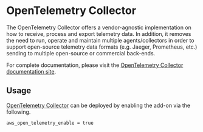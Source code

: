 # OpenTelemetry Collector

The OpenTelemetry Collector offers a vendor-agnostic implementation on how to receive, process and export telemetry data. In addition, it removes the need to run, operate and maintain multiple agents/collectors in order to support open-source telemetry data formats (e.g. Jaeger, Prometheus, etc.) sending to multiple open-source or commercial back-ends.

For complete documentation, please visit the [OpenTelemetry Collector documentation site](https://opentelemetry.io/docs/).

## Usage 

[OpenTelemetry Collector](kubernetes-addons/nginx-ingress/README.md) can be deployed by enabling the add-on via the following.

```
aws_open_telemetry_enable = true
```